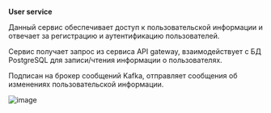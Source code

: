 **User service**

Данный сервис обеспечивает доступ к пользовательской информации и отвечает за регистрацию и аутентификацию пользователей.

Сервис получает запрос из сервиса API gateway, взаимодействует с БД PostgreSQL для записи/чтения информации о пользователях.

Подписан на брокер сообщений Kafka, отправляет сообщения об изменениях пользовательской информации.

![image](https://github.com/user-attachments/assets/1bfaf3c6-adb0-456c-954e-9ef4f91d5ec2)
